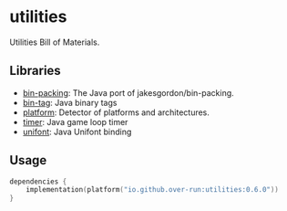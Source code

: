 # utilities

Utilities Bill of Materials.

## Libraries

- [bin-packing](https://github.com/Over-Run/bin-packing): The Java port of jakesgordon/bin-packing.
- [bin-tag](https://github.com/Over-Run/bin-tag): Java binary tags
- [platform](https://github.com/Over-Run/platform): Detector of platforms and architectures.
- [timer](https://github.com/Over-Run/timer): Java game loop timer
- [unifont](https://github.com/Over-Run/unifont): Java Unifont binding

## Usage

```kotlin
dependencies {
    implementation(platform("io.github.over-run:utilities:0.6.0"))
}
```
